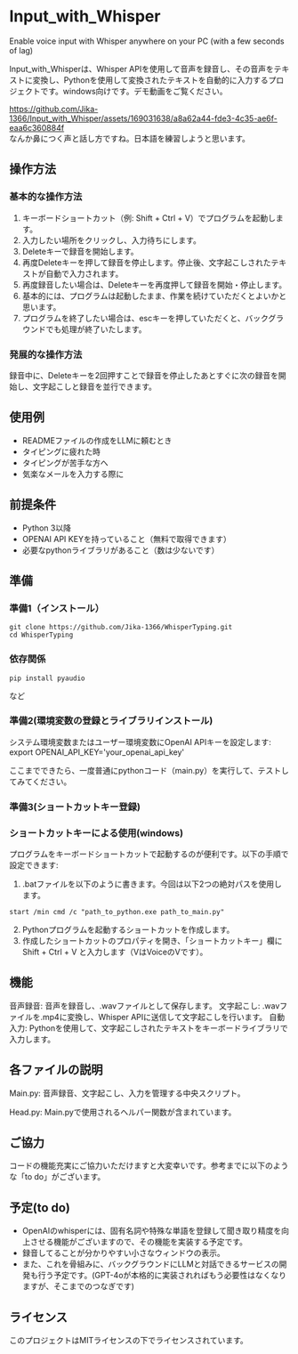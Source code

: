 # Input_with_Whisper
Enable voice input with Whisper anywhere on your PC (with a few seconds of lag)


Input_with_Whisperは、Whisper APIを使用して音声を録音し、その音声をテキストに変換し、Pythonを使用して変換されたテキストを自動的に入力するプロジェクトです。windows向けです。デモ動画をご覧ください。

https://github.com/Jika-1366/Input_with_Whisper/assets/169031638/a8a62a44-fde3-4c35-ae6f-eaa6c360884f <br>
なんか鼻につく声と話し方ですね。日本語を練習しようと思います。

## 操作方法
### 基本的な操作方法
1. キーボードショートカット（例: Shift + Ctrl + V）でプログラムを起動します。
2. 入力したい場所をクリックし、入力待ちにします。
3. Deleteキーで録音を開始します。
4. 再度Deleteキーを押して録音を停止します。停止後、文字起こしされたテキストが自動で入力されます。
5. 再度録音したい場合は、Deleteキーを再度押して録音を開始・停止します。
6. 基本的には、プログラムは起動したまま、作業を続けていただくとよいかと思います。
7. プログラムを終了したい場合は、escキーを押していただくと、バックグラウンドでも処理が終了いたします。

### 発展的な操作方法
録音中に、Deleteキーを2回押すことで録音を停止したあとすぐに次の録音を開始し、文字起こしと録音を並行できます。


## 使用例
* READMEファイルの作成をLLMに頼むとき
* タイピングに疲れた時
* タイピングが苦手な方へ
* 気楽なメールを入力する際に



## 前提条件
* Python 3以降
* OPENAI API KEYを持っていること（無料で取得できます）
* 必要なpythonライブラリがあること（数は少ないです）

## 準備
### 準備1（インストール）
``` batch
git clone https://github.com/Jika-1366/WhisperTyping.git
cd WhisperTyping
```

### 依存関係
``` batch 
pip install pyaudio 
```

など


### 準備2(環境変数の登録とライブラリインストール)
システム環境変数またはユーザー環境変数にOpenAI APIキーを設定します:
export OPENAI_API_KEY='your_openai_api_key'

ここまでできたら、一度普通にpythonコード（main.py）を実行して、テストしてみてください。


### 準備3(ショートカットキー登録)
### ショートカットキーによる使用(windows)
プログラムをキーボードショートカットで起動するのが便利です。以下の手順で設定できます:
1. .batファイルを以下のように書きます。今回は以下2つの絶対パスを使用します。
``` batch
start /min cmd /c "path_to_python.exe path_to_main.py"
```
2. Pythonプログラムを起動するショートカットを作成します。
3. 作成したショートカットのプロパティを開き、「ショートカットキー」欄に Shift + Ctrl + V と入力します（VはVoiceのVです）。

## 機能
音声録音: 音声を録音し、.wavファイルとして保存します。
文字起こし: .wavファイルを.mp4に変換し、Whisper APIに送信して文字起こしを行います。
自動入力: Pythonを使用して、文字起こしされたテキストをキーボードライブラリで入力します。



## 各ファイルの説明
Main.py: 音声録音、文字起こし、入力を管理する中央スクリプト。

Head.py: Main.pyで使用されるヘルパー関数が含まれています。


## ご協力
コードの機能充実にご協力いただけますと大変幸いです。参考までに以下のような「to do」がございます。

## 予定(to do)
* OpenAIのwhisperには、固有名詞や特殊な単語を登録して聞き取り精度を向上させる機能がございますので、その機能を実装する予定です。
* 録音してることが分かりやすい小さなウィンドウの表示。
* また、これを骨組みに、バックグラウンドにLLMと対話できるサービスの開発も行う予定です。(GPT-4oが本格的に実装されればもう必要性はなくなりますが、そこまでのつなぎです)


## ライセンス
このプロジェクトはMITライセンスの下でライセンスされています。

